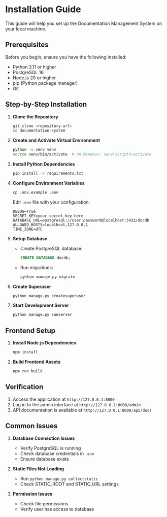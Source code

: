 # Installation Guide

This guide will help you set up the Documentation Management System on your local machine.

## Prerequisites

Before you begin, ensure you have the following installed:
- Python 3.11 or higher
- PostgreSQL 16
- Node.js 20 or higher
- pip (Python package manager)
- Git

## Step-by-Step Installation

1. **Clone the Repository**
   ```bash
   git clone <repository-url>
   cd documentation-system
   ```

2. **Create and Activate Virtual Environment**
   ```bash
   python -m venv venv
   source venv/bin/activate  # On Windows: venv\Scripts\activate
   ```

3. **Install Python Dependencies**
   ```bash
   pip install -r requirements.txt
   ```

4. **Configure Environment Variables**
   ```bash
   cp .env.example .env
   ```
   Edit `.env` file with your configuration:
   ```
   DEBUG=True
   SECRET_KEY=your-secret-key-here
   DATABASE_URL=postgresql://user:password@localhost:5432/docdb
   ALLOWED_HOSTS=localhost,127.0.0.1
   TIME_ZONE=UTC
   ```

5. **Setup Database**
   - Create PostgreSQL database:
     ```sql
     CREATE DATABASE docdb;
     ```
   - Run migrations:
     ```bash
     python manage.py migrate
     ```

6. **Create Superuser**
   ```bash
   python manage.py createsuperuser
   ```

7. **Start Development Server**
   ```bash
   python manage.py runserver
   ```

## Frontend Setup

1. **Install Node.js Dependencies**
   ```bash
   npm install
   ```

2. **Build Frontend Assets**
   ```bash
   npm run build
   ```

## Verification

1. Access the application at `http://127.0.0.1:8000`
2. Log in to the admin interface at `http://127.0.0.1:8000/admin`
3. API documentation is available at `http://127.0.0.1:8000/api/docs`

## Common Issues

1. **Database Connection Issues**
   - Verify PostgreSQL is running
   - Check database credentials in `.env`
   - Ensure database exists

2. **Static Files Not Loading**
   - Run `python manage.py collectstatic`
   - Check STATIC_ROOT and STATIC_URL settings

3. **Permission Issues**
   - Check file permissions
   - Verify user has access to database
